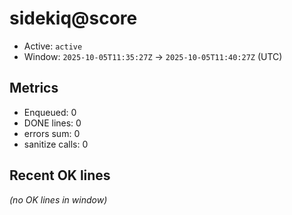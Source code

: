 # sidekiq@score

- Active: `active`
- Window: `2025-10-05T11:35:27Z` → `2025-10-05T11:40:27Z` (UTC)

## Metrics
- Enqueued: 0
- DONE lines: 0
- errors sum: 0
- sanitize calls: 0

## Recent OK lines
_(no OK lines in window)_
